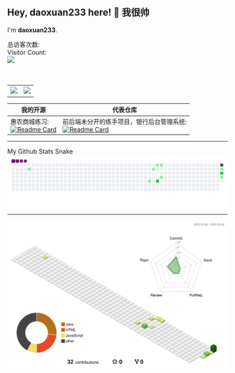 ## Hey, daoxuan233 here! :wave: 我很帅

I'm **daoxuan233**.

总访客次数:<br>
Visitor Count:<br>
<img src="https://profile-counter.glitch.me/daoxuan233/count.svg"/>
<br></br>
<table style="width:100%;margin-top:30px" style="border:none">
  <tr style="border:none">
    <th style="border:none"><a href="https://github.com/daoxuan233">
    <img  src="https://github-readme-stats-ouuan.vercel.app/api?username=daoxuan233&theme=dark&show_icons=true">
    </a></th>
    <th style="border:none"><a href="https://github.com/daoxuan233">
    <img  src="https://github-readme-stats.vercel.app/api/top-langs/?username=daoxuan233&layout=compact&theme=dark&langs_count=6&hide=smali" />
    </a></th>
  </tr>
</table>

<!--代表仓库-->    
|我的开源|代表仓库
|-|-
惠农商城练习:<br>[![Readme Card](https://github-readme-stats.vercel.app/api/pin/?username=daoxuan233&repo=shopping_mall&show_icons=true&title_color=fff&icon_color=ffff00&text_color=00ffff&bg_color=000)](https://github.com/daoxuan233/shopping_mall)|前后端未分开的练手项目，银行后台管理系统:<br>[![Readme Card](https://github-readme-stats.vercel.app/api/pin/?username=daoxuan233&repo=bank_manager&show_icons=true&title_color=fff&icon_color=ffff00&text_color=00ffff&bg_color=000)](https://github.com/daoxuan233/bank_manager)

  
<hr>
My Github Stats Snake
<img src="https://raw.githubusercontent.com/daoxuan233/daoxuan233/main/assets/github-contribution-grid-snake.gif"/>

---

![](./profile-3d-contrib/profile-green-animate.svg)